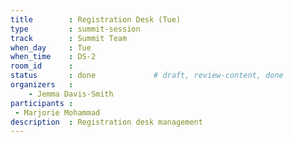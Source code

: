 ```yaml
---
title        : Registration Desk (Tue)
type         : summit-session
track        : Summit Team
when_day     : Tue
when_time    : DS-2
room_id      :
status       : done             # draft, review-content, done
organizers   :
    - Jemma Davis-Smith
participants :
 - Marjorie Mohammad
description  : Registration desk management
---
```


